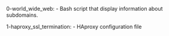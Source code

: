 0-world_wide_web:
	- Bash script that display information about subdomains.

1-haproxy_ssl_termination:
	- HAproxy configuration file
